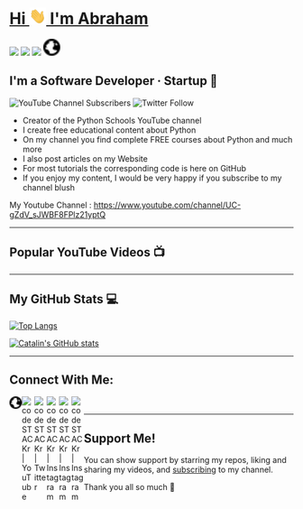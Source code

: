 # [Hi <img src="https://raw.githubusercontent.com/ABSphreak/ABSphreak/master/gifs/Hi.gif" width="30px"> I'm Abraham][website]
[<img height="30" src="https://img.shields.io/badge/twitter-%231DA1F2.svg?&style=for-the-badge&logo=twitter&logoColor=white" />][twitter]
[<img height="30" src = "https://img.shields.io/badge/Youtube-%23E4405F.svg?&style=for-the-badge&logo=Youtube&logoColor=white">][Youtube] 
[<img height="30" src="https://img.shields.io/badge/DEV.TO-%230A0A0A.svg?&style=for-the-badge&logo=dev-dot-to&logoColor=white" />][devto]
[<img height="30" src="https://raw.githubusercontent.com/iconic/open-iconic/master/svg/globe.svg" />][website]

## I'm a Software Developer ‧ Startup 🚀
![YouTube Channel Subscribers](https://img.shields.io/youtube/channel/subscribers/UC-gZdV_sJWBF8FPlz21yptQ?label=Connect%20With%20Me%20On%20Youtube&style=social)
![Twitter Follow](https://img.shields.io/twitter/follow/YoctoSkills?label=Connect%20With%20Me%20On%20Twitter&style=social)

- Creator of the Python Schools YouTube channel
- I create free educational content about Python
- On my channel you find complete FREE courses about Python and much more
- I also post articles on my Website
- For most tutorials the corresponding code is here on GitHub
- If you enjoy my content, I would be very happy if you subscribe to my channel blush


My Youtube Channel : 
https://www.youtube.com/channel/UC-gZdV_sJWBF8FPlz21yptQ


---

## Popular YouTube Videos 📺 



---

## My GitHub Stats 💻

[![Top Langs](https://github-readme-stats.vercel.app/api/top-langs/?username=shadafrough&hide=java,html,css&theme=dracula)](https://github.com/anuraghazra/github-readme-stats)

[![Catalin's GitHub stats](https://github-readme-stats.vercel.app/api?username=shadafrough&theme=dracula)](https://github.com/anuraghazra/github-readme-stats)


[twitter]: https://twitter.com/codewithabraham
[youtube]: https://www.youtube.com/channel/UC-gZdV_sJWBF8FPlz21yptQ
[website]: #
[devto]: #
[instagram]: https://www.instagram.com/codewithabraham
[discord]: #

---

## Connect With Me:

[<img align="left" alt="codeSTACKr.com" width="22px" src="https://raw.githubusercontent.com/iconic/open-iconic/master/svg/globe.svg" />][website]
[<img align="left" alt="codeSTACKr | YouTube" width="22px" src="https://cdn.jsdelivr.net/npm/simple-icons@v3/icons/youtube.svg" />][youtube]
[<img align="left" alt="codeSTACKr | Twitter" width="22px" src="https://cdn.jsdelivr.net/npm/simple-icons@v3/icons/twitter.svg" />][twitter]
[<img align="left" alt="codeSTACKr | Instagram" width="22px" src="https://cdn.jsdelivr.net/npm/simple-icons@v3/icons/instagram.svg" />][instagram]
[<img align="left" alt="codeSTACKr | Instagram" width="22px" src="https://cdn.jsdelivr.net/npm/simple-icons@v3/icons/discord.svg" />][discord]
[<img align="left" alt="codeSTACKr | Instagram" width="22px" src="https://cdn.jsdelivr.net/npm/simple-icons@v3/icons/dev-dot-to.svg" />][devto]

<br />

---
## Support Me!
You can show support by starring my repos, liking and sharing my videos, and [subscribing](https://www.youtube.com/channel/UC-gZdV_sJWBF8FPlz21yptQ?sub_confirmation=1) to my channel.

Thank you all so much 🙏
